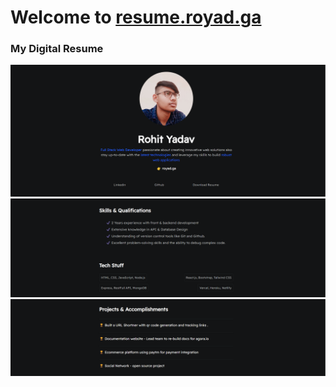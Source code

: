 # Welcome to [resume.royad.ga](https://resume.royad.ga)
### My Digital Resume

![Website Image!](https://github.com/rohitnirban/digital_resume/blob/main/src/images/image_1.png "Image 1")
![Website Image!](https://github.com/rohitnirban/digital_resume/blob/main/src/images/image_2.png "Image 2")
![Website Image!](https://github.com/rohitnirban/digital_resume/blob/main/src/images/image_3.png "Image 3")